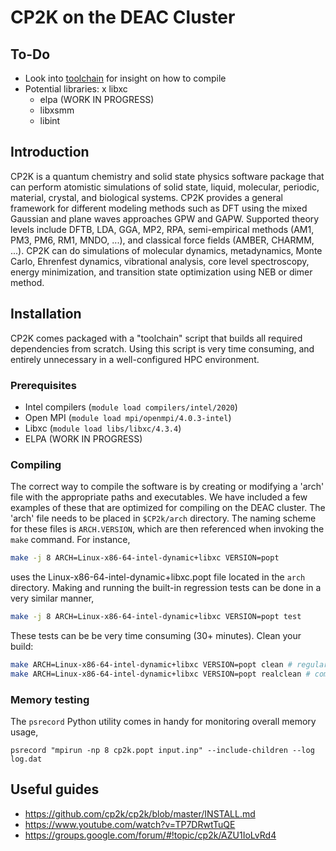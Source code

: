 # CP2K on the DEAC Cluster


## To-Do

* Look into
  [toolchain](https://github.com/cp2k/cp2k/tree/master/tools/toolchain) for
  insight on how to compile
* Potential libraries:
    x libxc
    * elpa (WORK IN PROGRESS)
    * libxsmm
    * libint


## Introduction

CP2K is a quantum chemistry and solid state physics software package that can
perform atomistic simulations of solid state, liquid, molecular, periodic,
material, crystal, and biological systems. CP2K provides a general framework for
different modeling methods such as DFT using the mixed Gaussian and plane waves
approaches GPW and GAPW. Supported theory levels include DFTB, LDA, GGA, MP2,
RPA, semi-empirical methods (AM1, PM3, PM6, RM1, MNDO, ...), and classical force
fields (AMBER, CHARMM, ...). CP2K can do simulations of molecular dynamics,
metadynamics, Monte Carlo, Ehrenfest dynamics, vibrational analysis, core level
spectroscopy, energy minimization, and transition state optimization using NEB
or dimer method.


## Installation

CP2K comes packaged with a "toolchain" script that builds all required
dependencies from scratch. Using this script is very time consuming, and
entirely unnecessary in a well-configured HPC environment.


### Prerequisites

* Intel compilers (`module load compilers/intel/2020`)
* Open MPI  (`module load mpi/openmpi/4.0.3-intel`)
* Libxc (`module load libs/libxc/4.3.4`)
* ELPA (WORK IN PROGRESS)


### Compiling

The correct way to compile the software is by creating or modifying a 'arch'
file with the appropriate paths and executables. We have included a few examples
of these that are optimized for compiling on the DEAC cluster. The 'arch' file
needs to be placed in `$CP2k/arch` directory. The naming scheme for these files
is `ARCH.VERSION`, which are then referenced when invoking the `make` command.
For instance,

```sh
make -j 8 ARCH=Linux-x86-64-intel-dynamic+libxc VERSION=popt
```

uses the Linux-x86-64-intel-dynamic+libxc.popt file located in the `arch`
directory. Making and running the built-in regression tests can be done in a
very similar manner,

```sh
make -j 8 ARCH=Linux-x86-64-intel-dynamic+libxc VERSION=popt test
```

These tests can be be very time consuming (30+ minutes). Clean your build:

```sh
make ARCH=Linux-x86-64-intel-dynamic+libxc VERSION=popt clean # regular clean
make ARCH=Linux-x86-64-intel-dynamic+libxc VERSION=popt realclean # complete restart
```


### Memory testing


The `psrecord` Python utility comes in handy for monitoring overall memory
usage,

```
psrecord "mpirun -np 8 cp2k.popt input.inp" --include-children --log log.dat
```


## Useful guides

* https://github.com/cp2k/cp2k/blob/master/INSTALL.md
* https://www.youtube.com/watch?v=TP7DRwtTuQE
* https://groups.google.com/forum/#!topic/cp2k/AZU1IoLvRd4
